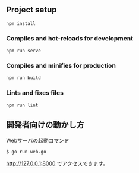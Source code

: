 

## Project setup
```
npm install
```

### Compiles and hot-reloads for development
```
npm run serve
```

### Compiles and minifies for production
```
npm run build
```

### Lints and fixes files
```
npm run lint
```


## 開発者向けの動かし方
Webサーバの起動コマンド
```
$ go run web.go
```
http://127.0.0.1:8000
でアクセスできます。

